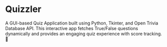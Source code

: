 # Quizzler
A GUI-based Quiz Application built using Python, Tkinter, and Open Trivia Database API. This interactive app fetches True/False questions dynamically and provides an engaging quiz experience with score tracking. 🚀
